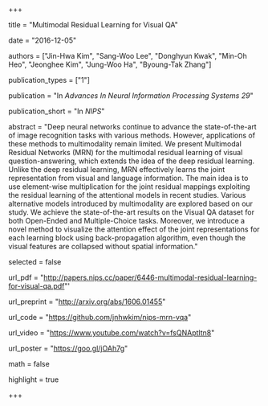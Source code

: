 +++

title = "Multimodal Residual Learning for Visual QA"

date = "2016-12-05"

authors = ["Jin-Hwa Kim", "Sang-Woo Lee", "Donghyun Kwak", "Min-Oh Heo", "Jeonghee Kim", "Jung-Woo Ha", "Byoung-Tak Zhang"]

publication_types = ["1"]

publication = "In *Advances In Neural Information Processing Systems 29*"

publication_short = "In *NIPS*"

abstract = "Deep neural networks continue to advance the state-of-the-art of image recognition tasks with various methods. However, applications of these methods to multimodality remain limited. We present Multimodal Residual Networks (MRN) for the multimodal residual learning of visual question-answering, which extends the idea of the deep residual learning. Unlike the deep residual learning, MRN effectively learns the joint representation from visual and language information. The main idea is to use element-wise multiplication for the joint residual mappings exploiting the residual learning of the attentional models in recent studies. Various alternative models introduced by multimodality are explored based on our study. We achieve the state-of-the-art results on the Visual QA dataset for both Open-Ended and Multiple-Choice tasks. Moreover, we introduce a novel method to visualize the attention effect of the joint representations for each learning block using back-propagation algorithm, even though the visual features are collapsed without spatial information."

selected = false

url_pdf = "http://papers.nips.cc/paper/6446-multimodal-residual-learning-for-visual-qa.pdf"'

url_preprint = "http://arxiv.org/abs/1606.01455"

url_code = "https://github.com/jnhwkim/nips-mrn-vqa"

url_video = "https://www.youtube.com/watch?v=fsQNAptltn8"

url_poster = "https://goo.gl/jOAh7g"

math = false

highlight = true

+++
